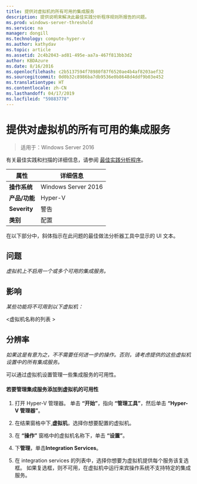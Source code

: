 ```yaml
---
title: 提供对虚拟机的所有可用的集成服务
description: 提供说明来解决此最佳实践分析程序规则所报告的问题。
ms.prod: windows-server-threshold
ms.service: na
manager: dongill
ms.technology: compute-hyper-v
ms.author: kathydav
ms.topic: article
ms.assetid: 2c4b2043-ad81-495e-aa7a-467f813bb3d2
author: KBDAzure
ms.date: 8/16/2016
ms.openlocfilehash: c2b5137594f78980f87f6520ae4b4af8203aef32
ms.sourcegitcommit: 0d0b32c8986ba7db9536e0b8648d4ddf9b03e452
ms.translationtype: HT
ms.contentlocale: zh-CN
ms.lasthandoff: 04/17/2019
ms.locfileid: "59883778"
---
```

# <a name="offer-all-available-integration-services-to-virtual-machines"></a>提供对虚拟机的所有可用的集成服务

>适用于：Windows Server 2016

有关最佳实践和扫描的详细信息，请参阅 [最佳实践分析程序](https://go.microsoft.com/fwlink/?LinkId=122786)。
  
|属性|详细信息|  
|-|-|  
|**操作系统**|Windows Server 2016|  
|**产品/功能**|Hyper-V|  
|**Severity**|警告|  
|**类别**|配置|  
  
在以下部分中，斜体指示在此问题的最佳做法分析器工具中显示的 UI 文本。  
  
## <a name="issue"></a>问题  
  
*虚拟机上不启用一个或多个可用的集成服务。*  
  
## <a name="impact"></a>影响  
  
*某些功能将不可用到以下虚拟机：*  
  
\<虚拟机名称的列表 >  
  
## <a name="resolution"></a>分辨率  
  
*如果这是有意为之，不不需要任何进一步的操作。否则，请考虑提供的这些虚拟机设置中的所有集成服务。*  
  
可以通过虚拟机设置管理一些集成服务的可用性。   
  
#### <a name="to-manage-the-availability-of-integration-services-to-a-virtual-machine"></a>若要管理集成服务添加到虚拟机的可用性  
  
1.  打开 Hyper-V 管理器。 单击 **“开始”**，指向 **“管理工具”**，然后单击 **“Hyper-V 管理器”**。  
  
2.  在结果窗格中下,**虚拟机**，选择你想要配置的虚拟机。  
  
3.  在 **“操作”** 窗格中的虚拟机名称下，单击 **“设置”**。  
  
4.  下**管理**，单击**Integration Services**。  
  
5.  在 integration services 的列表中，选择你想要为虚拟机提供每个服务该复选框。 如果复选框，则不可用，在虚拟机中运行来宾操作系统不支持特定的集成服务。  
  


